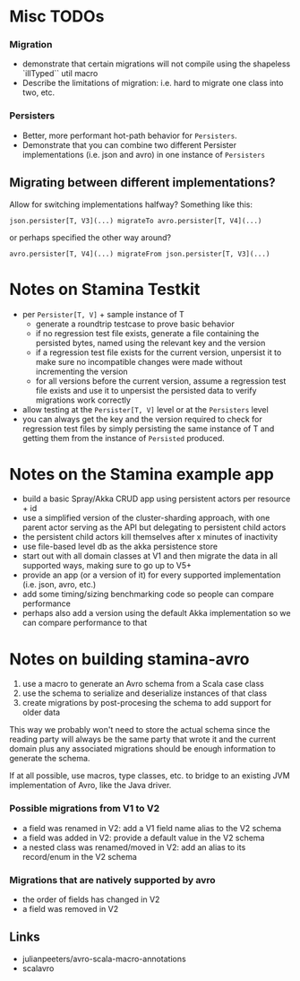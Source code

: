 
# Misc TODOs

### Migration
- demonstrate that certain migrations will not compile using the shapeless `illTyped`` util macro
- Describe the limitations of migration: i.e. hard to migrate one class into two, etc.

### Persisters
- Better, more performant hot-path behavior for `Persisters`.
- Demonstrate that you can combine two different Persister implementations (i.e. json and avro) in one instance of `Persisters`

## Migrating between different implementations?
Allow for switching implementations halfway? Something like this:

    json.persister[T, V3](...) migrateTo avro.persister[T, V4](...)

or perhaps specified the other way around?

    avro.persister[T, V4](...) migrateFrom json.persister[T, V3](...)


# Notes on Stamina Testkit

- per `Persister[T, V]` + sample instance of T
    + generate a roundtrip testcase to prove basic behavior
    + if no regression test file exists, generate a file containing the persisted bytes, named using the relevant key and the version
    + if a regression test file exists for the current version, unpersist it to make sure no incompatible changes were made without incrementing the version
    + for all versions before the current version, assume a regression test file exists and use it to unpersist the persisted data to verify migrations work correctly
- allow testing at the `Persister[T, V]` level or at the `Persisters` level
- you can always get the key and the version required to check for regression test files by simply persisting the same instance of T and getting them from the instance of `Persisted` produced.


# Notes on the Stamina example app

- build a basic Spray/Akka CRUD app using persistent actors per resource + id
- use a simplified version of the cluster-sharding approach, with one parent actor serving as the API but delegating to persistent child actors
- the persistent child actors kill themselves after x minutes of inactivity
- use file-based level db as the akka persistence store
- start out with all domain classes at V1 and then migrate the data in all supported ways, making sure to go up to V5+
- provide an app (or a version of it) for every supported implementation (i.e. json, avro, etc.)
- add some timing/sizing benchmarking code so people can compare performance
- perhaps also add a version using the default Akka implementation so we can compare performance to that


# Notes on building stamina-avro

1. use a macro to generate an Avro schema from a Scala case class
2. use the schema to serialize and deserialize instances of that class
3. create migrations by post-procesing the schema to add support for older data

This way we probably won't need to store the actual schema since the reading party will always be the same party that wrote it and the current domain plus any associated migrations should be enough information to generate the schema.

If at all possible, use macros, type classes, etc. to bridge to an existing JVM implementation of Avro, like the Java driver.

### Possible migrations from V1 to V2

- a field was renamed in V2: add a V1 field name alias to the V2 schema
- a field was added in V2: provide a default value in the V2 schema
- a nested class was renamed/moved in V2: add an alias to its record/enum in the V2 schema

### Migrations that are natively supported by avro

- the order of fields has changed in V2
- a field was removed in V2

## Links

- julianpeeters/avro-scala-macro-annotations
- scalavro


